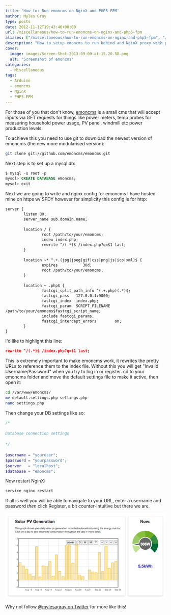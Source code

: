 ```yaml
---
title: 'How to: Run emoncms on NginX and PHP5-FPM'
author: Myles Gray
type: posts
date: 2012-11-12T19:43:46+00:00
url: /miscellaneous/how-to-run-emoncms-on-nginx-and-php5-fpm
aliases: ["/miscellaneous/how-to-run-emoncms-on-nginx-and-php5-fpm", "/miscellaneous/how-to-run-emoncms-on-nginx-and-php5-fpm/amp", "/ardunio-hacking/how-to-run-emoncms-on-nginx-and-php5-fpm", "/ardunio-hacking/how-to-run-emoncms-on-nginx-and-php5-fpm/amp"]
description: "How to setup emoncms to run behind and NginX proxy with php5-fpm"
cover:
  image: images/Screen-Shot-2013-09-09-at-15.20.58.png
  alt: "Screenshot of emoncms"
categories:
  - Miscellaneous
tags:
  - Arduino
  - emoncms
  - NginX
  - PHP5-FPM
---
```


For those of you that don't know, [emoncms][1] is a small cms that will accept inputs via GET requests for things like power meters, temp probes for measuring household power usage, PV panel, windmill etc power production levels.

To achieve this you need to use git to download the newest version of emoncms (the new more modularised version):

```bash
git clone git://github.com/emoncms/emoncms.git
```

Next step is to set up a mysql db:

```sql
$ mysql -u root -p
mysql> CREATE DATABASE emoncms;
mysql> exit
```

Next we are going to write and nginx config for emoncms I have hosted mine on https w/ SPDY however for simplicity this config is for http:

```nginx
server {
        listen 80;
        server_name sub.domain.name;

        location / {
                root /path/to/your/emoncms;
                index index.php;
                rewrite ^/(.*)$ /index.php?q=$1 last;
        }

        location ~* ^.+.(jpg|jpeg|gif|css|png|js|ico|xml)$ {
                expires           30d;
                root /path/to/your/emoncms;
        }

        location ~ .php$ {
                fastcgi_split_path_info ^(.+.php)(.*)$;
                fastcgi_pass   127.0.0.1:9000;
                fastcgi_index  index.php;
                fastcgi_param  SCRIPT_FILENAME  /path/to/your/emoncms$fastcgi_script_name;
                include fastcgi_params;
                fastcgi_intercept_errors        on;
        }
}
```

I'd like to highlight this line:

```json
rewrite ^/(.*)$ /index.php?q=$1 last;
```

This is extremely important to make emoncms work, it rewrites the pretty URLs to reference them to the index file. Without this you will get "Invalid Username/Password" when you try to log in or register. cd to your emoncms folder and move the default settings file to make it active, then open it:

```bash
cd /var/www/emoncms/
mv default.settings.php settings.php
nano settings.php
```

Then change your DB settings like so:

```php
/*

Database connection settings

*/

$username = "youruser";
$password = "yourpassword";
$server   = "localhost";
$database = "emoncms";
```

Now restart NginX:

```bash
service nginx restart
```

If all is well you will be able to navigate to your URL, enter a username and password _then_ click Register, a bit counter-intuitive but there we are.

![Emoncms Graph][2]

Why not follow [@mylesagray on Twitter][3] for more like this!

 [1]: https://emoncms.org
 [2]: images/Screen-Shot-2013-09-09-at-15.20.58.png
 [3]: https://twitter.com/mylesagray